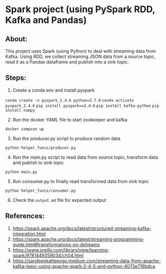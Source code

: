 # Spark project (using PySpark RDD, Kafka and Pandas)

## About:
This project uses Spark (using Python) to deal with streaming data from Kafka. Using RDD, we collect streaming JSON data from a source topic, read it as a Pandas dataframe and publish into a sink topic.

## Steps:

1. Create a conda env and install pyspark

`conda create -n pyspark_2.4.6 python=3.7.0`
`conda activate pyspark_2.4.6`
`pip install pyspark==2.4.6`
`pip install kafka-python`
`pip install numpy`

2. Run the docker YAML file to start zookeeper and kafka

`docker compose up`

3. Run the producer.py script to produce random data

`python helper_funcs/producer.py`

4. Run the main.py script to read data from source topic, transform data and publish to sink topic

`python main.py`

5. Run consumer.py to finally read transformed data from sink topic

`python helper_funcs/consumer.py`

6. Check the `output.md` file for expected output

## References:

1. https://spark.apache.org/docs/latest/structured-streaming-kafka-integration.html
2. https://spark.apache.org/docs/latest/streaming-programming-guide.html#transformations-on-dstreams
3. https://www.oreilly.com/library/view/learning-spark/9781449359034/ch04.html
4. https://sandeepkattepogu.medium.com/streaming-data-from-apache-kafka-topic-using-apache-spark-2-4-5-and-python-4073e716bdca
